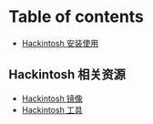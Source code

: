 # Table of contents

* [Hackintosh 安装使用](README.md)

## Hackintosh 相关资源

* [Hackintosh 镜像](hackintosh-xiang-guan-zi-yuan/hackintosh-jing-xiang.md)
* [Hackintosh 工具](hackintosh-xiang-guan-zi-yuan/hackintosh-gong-ju.md)
